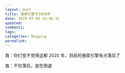 ```yaml
---
layout: post
title: 搜索引擎于2020年
date: 2020-07-08 14:40:32
updated:
comments:
tags:
categories: Nagging
permalink:
---
```


我：你们觉不觉得这都 2020 年，目前的搜索引擎有点落后了

酋：不仅落后，是在倒退

